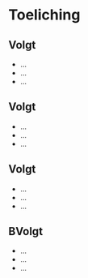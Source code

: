 # Toeliching

## Volgt
- ...
- ...
- ...
## Volgt
- ...
- ...
- ...
## Volgt
- ...
- ...
- ...

## BVolgt
- ...
- ...
- ...